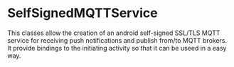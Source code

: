SelfSignedMQTTService
=====================

This classes allow the creation of an android self-signed SSL/TLS MQTT service
for receiving push notifications and publish from/to MQTT brokers. It provide 
bindings to the initiating activity so that it can be useed in a easy way.

